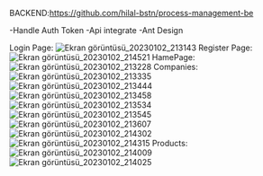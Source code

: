 BACKEND:https://github.com/hilal-bstn/process-management-be

-Handle Auth Token
-Api integrate -Ant Design

Login Page:
![Ekran görüntüsü_20230102_213143](https://user-images.githubusercontent.com/77468985/210268415-ebdef835-a805-4694-8082-86f3103b0244.png)
Register Page:
![Ekran görüntüsü_20230102_214521](https://user-images.githubusercontent.com/77468985/210269063-96f19730-052b-4861-ad50-718fb7141728.png)
HamePage:
![Ekran görüntüsü_20230102_213228](https://user-images.githubusercontent.com/77468985/210268436-6dc40c6a-2e83-4844-abfa-361e614a5e3d.png)
Companies:
![Ekran görüntüsü_20230102_213335](https://user-images.githubusercontent.com/77468985/210268449-56c9efbc-ae9f-49a1-93f3-9cf8004c8fbf.png)
![Ekran görüntüsü_20230102_213444](https://user-images.githubusercontent.com/77468985/210268473-c9abf481-ff6f-42a7-9d1b-b45a4ee763e2.png)
![Ekran görüntüsü_20230102_213458](https://user-images.githubusercontent.com/77468985/210268487-1fd1fcff-5ae5-4da6-8740-4a7a1a9c751e.png)
![Ekran görüntüsü_20230102_213534](https://user-images.githubusercontent.com/77468985/210268506-04309af9-0e8c-487a-bd04-8b187926819c.png)
![Ekran görüntüsü_20230102_213545](https://user-images.githubusercontent.com/77468985/210268524-499fbd95-5922-4370-9b22-994a0299e677.png)
![Ekran görüntüsü_20230102_213607](https://user-images.githubusercontent.com/77468985/210268540-837aba51-239f-4902-a004-21a4863542b5.png)
![Ekran görüntüsü_20230102_214302](https://user-images.githubusercontent.com/77468985/210268921-69d33265-370c-4bfd-8e16-da7af49a7990.png)
![Ekran görüntüsü_20230102_214315](https://user-images.githubusercontent.com/77468985/210268933-b686492a-dd0c-40d1-aaa9-acfb4944578b.png)
Products:
![Ekran görüntüsü_20230102_214009](https://user-images.githubusercontent.com/77468985/210268718-1a53cd21-a528-477c-9352-1090207fe107.png)
![Ekran görüntüsü_20230102_214025](https://user-images.githubusercontent.com/77468985/210268729-afbb411b-4734-41e9-b618-09c3a0b007dc.png)
